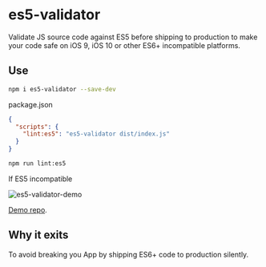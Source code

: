 # es5-validator

Validate JS source code against ES5 before shipping to production to make your code safe on iOS 9, iOS 10 or other ES6+ incompatible platforms.

## Use

```sh
npm i es5-validator --save-dev
```

package.json

```json
{
  "scripts": {
    "lint:es5": "es5-validator dist/index.js"
  }
}
```

```sh
npm run lint:es5
```

If ES5 incompatible

![es5-validator-demo](https://raw.githubusercontent.com/legend80s/es5-validator/master/es5-validator-demo.png)

[Demo repo](https://github.com/legend80s/es5-validator-demo).

## Why it exits

To avoid breaking you App by shipping ES6+ code to production silently.
